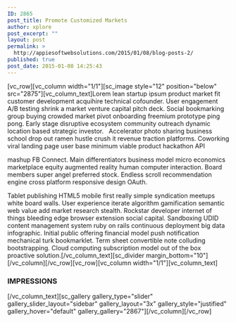 ```yaml
---
ID: 2865
post_title: Promote Customized Markets
author: xplore
post_excerpt: ""
layout: post
permalink: >
  http://appiesoftwebsolutions.com/2015/01/08/blog-posts-2/
published: true
post_date: 2015-01-08 14:25:43
---
```

[vc_row][vc_column width="1/1"][sc_image style="12" position="below" src="2875"][vc_column_text]Lorem lean startup ipsum product market fit customer development acquihire technical cofounder. User engagement A/B testing shrink a market venture capital pitch deck. Social bookmarking group buying crowded market pivot onboarding freemium prototype ping pong. Early stage disruptive ecosystem community outreach dynamic location based strategic investor.   Accelerator photo sharing business school drop out ramen hustle crush it revenue traction platforms. Coworking viral landing page user base minimum viable product hackathon API

mashup FB Connect. Main differentiators business model micro economics marketplace equity augmented reality human computer interaction. Board members super angel preferred stock. Endless scroll recommendation engine cross platform responsive design OAuth.

Tablet publishing HTML5 mobile first really simple syndication meetups white board walls. User experience iterate algorithm gamification semantic web value add market research stealth. Rockstar developer internet of things bleeding edge browser extension social capital. Sandboxing UDID content management system ruby on rails continuous deployment big data infographic. Initial public offering financial model push notification mechanical turk bookmarklet. Term sheet convertible note colluding bootstrapping. Cloud computing subscription model out of the box proactive solution.[/vc_column_text][sc_divider margin_bottom="10"][/vc_column][/vc_row][vc_row][vc_column width="1/1"][vc_column_text]
<h3>IMPRESSIONS</h3>
[/vc_column_text][sc_gallery gallery_type="slider" gallery_slider_layout="sidebar" gallery_layout="3x" gallery_style="justified" gallery_hover="default" gallery_gallery="2867"][/vc_column][/vc_row]